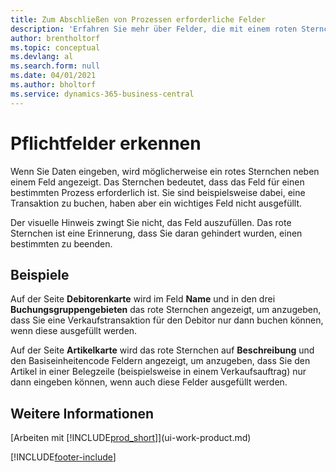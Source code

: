 ```yaml
---
title: Zum Abschließen von Prozessen erforderliche Felder
description: 'Erfahren Sie mehr über Felder, die mit einem roten Sternchen gekennzeichnet sind, was darauf hinweist, dass diese erforderlich und ausgefüllt werden müssen, um einen Prozess abzuschließen.'
author: brentholtorf
ms.topic: conceptual
ms.devlang: al
ms.search.form: null
ms.date: 04/01/2021
ms.author: bholtorf
ms.service: dynamics-365-business-central
---
```

# Pflichtfelder erkennen

Wenn Sie Daten eingeben, wird möglicherweise ein rotes Sternchen neben einem Feld angezeigt. Das Sternchen bedeutet, dass das Feld für einen bestimmten Prozess erforderlich ist. Sie sind beispielsweise dabei, eine Transaktion zu buchen, haben aber ein wichtiges Feld nicht ausgefüllt.

Der visuelle Hinweis zwingt Sie nicht, das Feld auszufüllen. Das rote Sternchen ist eine Erinnerung, dass Sie daran gehindert wurden, einen bestimmten zu beenden.

## Beispiele

Auf der Seite **Debitorenkarte** wird im Feld **Name** und in den drei **Buchungsgruppengebieten** das rote Sternchen angezeigt, um anzugeben, dass Sie eine Verkaufstransaktion für den Debitor nur dann buchen können, wenn diese ausgefüllt werden.

Auf der Seite **Artikelkarte** wird das rote Sternchen auf **Beschreibung** und den Basiseinheitencode Feldern angezeigt, um anzugeben, dass Sie den Artikel in einer Belegzeile (beispielsweise in einem Verkaufsauftrag) nur dann eingeben können, wenn auch diese Felder ausgefüllt werden.

## Weitere Informationen

[Arbeiten mit [!INCLUDE[prod_short](includes/prod_short.md)]](ui-work-product.md)


[!INCLUDE[footer-include](includes/footer-banner.md)]